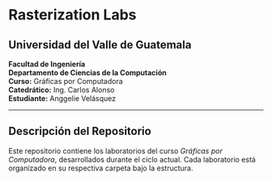 # Rasterization Labs 

## Universidad del Valle de Guatemala  
**Facultad de Ingeniería**  
**Departamento de Ciencias de la Computación**  
**Curso:** Gráficas por Computadora  
**Catedrático:** Ing. Carlos Alonso  
**Estudiante:** Anggelie Velásquez 

---

## Descripción del Repositorio

Este repositorio contiene los laboratorios del curso *Gráficas por Computadora*, desarrollados durante el ciclo actual. Cada laboratorio está organizado en su respectiva carpeta bajo la estructura.

